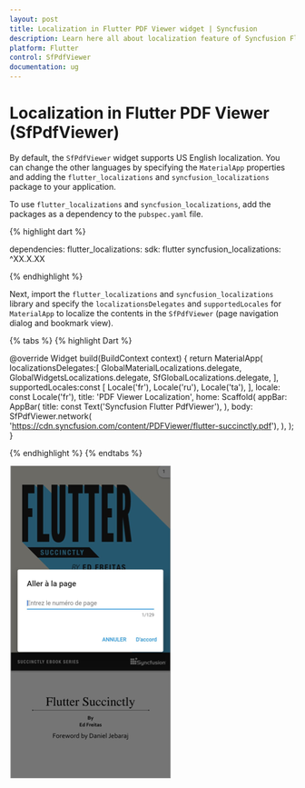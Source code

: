 ```yaml
---
layout: post
title: Localization in Flutter PDF Viewer widget | Syncfusion
description: Learn here all about localization feature of Syncfusion Flutter PDF Viewer (SfPdfViewer) widget and more.
platform: Flutter
control: SfPdfViewer
documentation: ug
---
```


# Localization in Flutter PDF Viewer (SfPdfViewer)

By default, the `SfPdfViewer` widget supports US English localization. You can change the other languages by specifying the `MaterialApp` properties and adding the `flutter_localizations` and `syncfusion_localizations` package to your application. 

To use `flutter_localizations` and `syncfusion_localizations`, add the packages as a dependency to the `pubspec.yaml` file.

{% highlight dart %}

dependencies:
flutter_localizations:
  sdk: flutter
syncfusion_localizations: ^XX.X.XX

{% endhighlight %}

Next, import the `flutter_localizations` and `syncfusion_localizations` library and specify the `localizationsDelegates` and `supportedLocales` for `MaterialApp` to localize the contents in the `SfPdfViewer` (page navigation dialog and bookmark view).

{% tabs %}
{% highlight Dart %}

  @override
  Widget build(BuildContext context) {
      return MaterialApp(
        localizationsDelegates:[
          GlobalMaterialLocalizations.delegate,
          GlobalWidgetsLocalizations.delegate,
          SfGlobalLocalizations.delegate,
        ],
        supportedLocales:const [
          Locale('fr'),
          Locale('ru'),
          Locale('ta'),
        ],
        locale: const Locale('fr'),
        title: 'PDF Viewer Localization',
        home: Scaffold(
          appBar: AppBar(
            title: const Text('Syncfusion Flutter PdfViewer'),
          ),
          body: SfPdfViewer.network(
              'https://cdn.syncfusion.com/content/PDFViewer/flutter-succinctly.pdf'),
        ),
      );
    }

{% endhighlight %}
{% endtabs %}

![Localization](images/localization/page_navigation_dialog_localization.png)